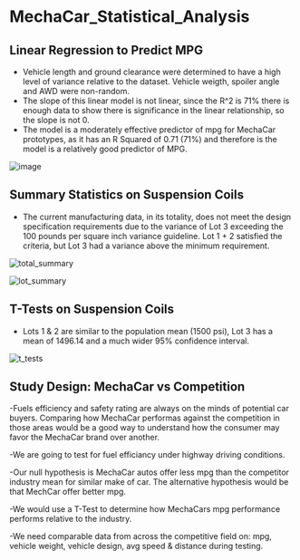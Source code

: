 # MechaCar_Statistical_Analysis

## Linear Regression to Predict MPG
- Vehicle length and ground clearance were determined to have a high level of variance relative to the dataset.  Vehicle weigth, spoiler angle and AWD were non-random.
- The slope of this linear model is not linear, since the R^2 is 71% there is enough data to show there is significance in the linear relationship, so the slope is not 0.  
- The model is a moderately effective predictor of mpg for MechaCar prototypes, as it has an R Squared of 0.71 (71%) and therefore is the model is a relatively good predictor     of MPG.

![image](https://user-images.githubusercontent.com/71041680/119746790-45f84080-be5f-11eb-8e68-b209627136a2.png)


## Summary Statistics on Suspension Coils
- The current manufacturing data, in its totality, does not meet the design specification requirements due to the variance of Lot 3 exceeding the 100 pounds per square inch variance guideline.  Lot 1 + 2 satisfied the criteria, but Lot 3 had a variance above the minimum requirement. 
  

![total_summary](https://user-images.githubusercontent.com/71041680/119747035-d46cc200-be5f-11eb-94cd-7ebe824636ec.png)


![lot_summary](https://user-images.githubusercontent.com/71041680/119747042-d9317600-be5f-11eb-959d-4b2e5f57e534.png)


## T-Tests on Suspension Coils
- Lots 1 & 2 are similar to the population mean (1500 psi), Lot 3 has a mean of 1496.14 and a much wider 95% confidence interval.

![t_tests](https://user-images.githubusercontent.com/71041680/119747125-0da53200-be60-11eb-8dd1-c6522dfffc66.png)



## Study Design: MechaCar vs Competition

-Fuels efficiency and safety rating are always on the minds of potential car buyers.  Comparing how MechaCar performas against the competition in those areas would be a good    way to understand how the consumer may favor the MechaCar brand over another.  

-We are going to test for fuel efficiancy under highway driving conditions.

-Our null hypothesis is MechaCar autos offer less mpg than the competitor industry mean for similar make of car.  The alternative hypothesis would be that MechCar offer better mpg.  

-We would use a T-Test to determine how MechaCars mpg performance performs relative to the industry.  

-We need comparable data from across the competitive field on: mpg, vehicle weight, vehicle design, avg speed & distance during testing.

